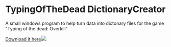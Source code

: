 # TypingOfTheDead DictionaryCreator
A small windows program to help turn data into dictonary files for the game "Typing of the dead: Overkill"

[Download it here![](http://i.imgur.com/6ceXsFQ.png)](https://mega.nz/#!aMgDEJYC!zTcSvgh-ej81za8asfL_sWSGGxAo1r8Vl8vLvFFmCNM)


